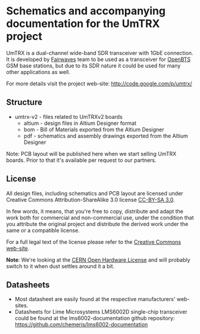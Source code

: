 Schematics and accompanying documentation for the UmTRX project
===============================================================

UmTRX is a dual-channel wide-band SDR transceiver with 1GbE connection. It is developed by [Fairwaves] team to be used as a transceiver for [OpenBTS] GSM base stations, but due to its SDR nature it could be used for many other applications as well.

For more details visit the project web-site: http://code.google.com/p/umtrx/

[Fairwaves]: http://www.fairwaves.ru/
[OpenBTS]: https://wush.net/trac/rangepublic/

Structure
---------

- umtrx-v2 - files related to UmTRXv2 boards
  - altium - design files in Altium Designer format
  - bom - Bill of Materials exported from the Altium Designer
  - pdf - schematics and assembly drawings exported from the Altium Designer

Note: PCB layout will be published here when we start selling UmTRX boards. Prior to that it's available per request to our partners.

License
-------

All design files, including schematics and PCB layout are licensed under Creative Commons Attribution-ShareAlike 3.0 license [CC-BY-SA 3.0].

In few words, it means, that you're free to copy, distribute and adapt the work both for commercial and non-commercial use, under the condition that you attribute the original project and distribute the derived work under the same or a compatible license.

For a full legal text of the license please refer to the [Creative Commons web-site][CC-BY-SA 3.0].

**Note**: We're looking at the [CERN Open Hardware License][OHL] and will probably switch to it when dust settles around it a bit.


[CC-BY-SA 3.0]: http://creativecommons.org/licenses/by-sa/3.0/
[OHL]: http://www.ohwr.org/projects/cernohl/wiki/

Datasheets
----------

* Most datasheet are easily found at the respective manufacturers' web-sites.
* Datasheets for Lime Microsystems LMS6002D single-chip transceiver could be found at the lms6002-documentation github repository: https://github.com/chemeris/lms6002-documentation
